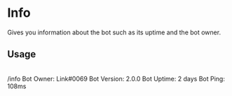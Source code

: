 # Info

Gives you information about the bot such as its uptime and the bot owner.

## Usage
<br />
<DiscordMessages>
	<DiscordMessage profile="user">
		/info
	</DiscordMessage>
	<DiscordMessage profile="bot">
		Bot Owner: Link#0069
        Bot Version: 2.0.0
        Bot Uptime: 2 days
        Bot Ping: 108ms
	</DiscordMessage>
</DiscordMessages>